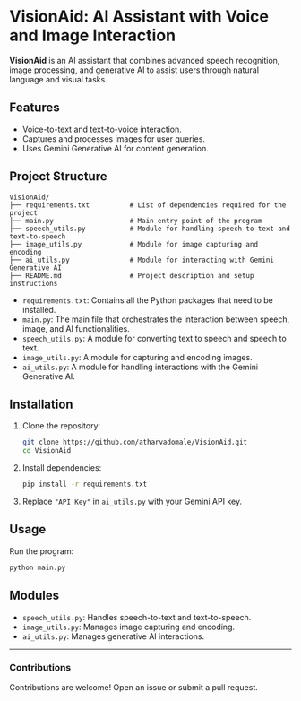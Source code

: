 # VisionAid: AI Assistant with Voice and Image Interaction

**VisionAid** is an AI assistant that combines advanced speech recognition, image processing, and generative AI to assist users through natural language and visual tasks.

## Features
- Voice-to-text and text-to-voice interaction.
- Captures and processes images for user queries.
- Uses Gemini Generative AI for content generation.


## Project Structure

```
VisionAid/
├── requirements.txt          # List of dependencies required for the project
├── main.py                   # Main entry point of the program
├── speech_utils.py           # Module for handling speech-to-text and text-to-speech
├── image_utils.py            # Module for image capturing and encoding
├── ai_utils.py               # Module for interacting with Gemini Generative AI
├── README.md                 # Project description and setup instructions
```

- `requirements.txt`: Contains all the Python packages that need to be installed.
- `main.py`: The main file that orchestrates the interaction between speech, image, and AI functionalities.
- `speech_utils.py`: A module for converting text to speech and speech to text.
- `image_utils.py`: A module for capturing and encoding images.
- `ai_utils.py`: A module for handling interactions with the Gemini Generative AI.


## Installation
1. Clone the repository:
   ```bash
   git clone https://github.com/atharvadomale/VisionAid.git
   cd VisionAid
   ```

2. Install dependencies:
   ```bash
   pip install -r requirements.txt
   ```

3. Replace `"API Key"` in `ai_utils.py` with your Gemini API key.

## Usage
Run the program:
```bash
python main.py
```

## Modules
- `speech_utils.py`: Handles speech-to-text and text-to-speech.
- `image_utils.py`: Manages image capturing and encoding.
- `ai_utils.py`: Manages generative AI interactions.

---

### Contributions
Contributions are welcome! Open an issue or submit a pull request.
